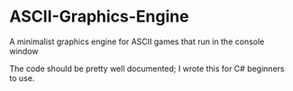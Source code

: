 # ASCII-Graphics-Engine
A minimalist graphics engine for ASCII games that run in the console window

The code should be pretty well documented; I wrote this for C# beginners to use.
